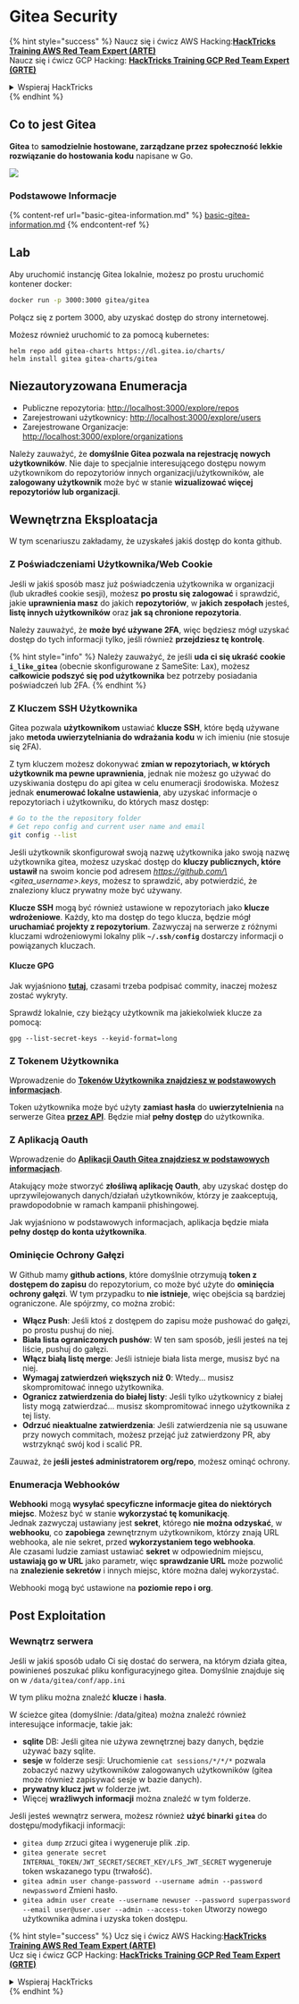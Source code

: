 # Gitea Security

{% hint style="success" %}
Naucz się i ćwicz AWS Hacking:<img src="/.gitbook/assets/image.png" alt="" data-size="line">[**HackTricks Training AWS Red Team Expert (ARTE)**](https://training.hacktricks.xyz/courses/arte)<img src="/.gitbook/assets/image.png" alt="" data-size="line">\
Naucz się i ćwicz GCP Hacking: <img src="/.gitbook/assets/image (2).png" alt="" data-size="line">[**HackTricks Training GCP Red Team Expert (GRTE)**<img src="/.gitbook/assets/image (2).png" alt="" data-size="line">](https://training.hacktricks.xyz/courses/grte)

<details>

<summary>Wspieraj HackTricks</summary>

* Sprawdź [**plany subskrypcji**](https://github.com/sponsors/carlospolop)!
* **Dołącz do** 💬 [**grupy Discord**](https://discord.gg/hRep4RUj7f) lub [**grupy telegram**](https://t.me/peass) lub **śledź** nas na **Twitterze** 🐦 [**@hacktricks\_live**](https://twitter.com/hacktricks\_live)**.**
* **Dziel się trikami hakerskimi, przesyłając PR-y do** [**HackTricks**](https://github.com/carlospolop/hacktricks) i [**HackTricks Cloud**](https://github.com/carlospolop/hacktricks-cloud) repozytoriów na githubie.

</details>
{% endhint %}

## Co to jest Gitea

**Gitea** to **samodzielnie hostowane, zarządzane przez społeczność lekkie rozwiązanie do hostowania kodu** napisane w Go.

![](<../../.gitbook/assets/image (160).png>)

### Podstawowe Informacje

{% content-ref url="basic-gitea-information.md" %}
[basic-gitea-information.md](basic-gitea-information.md)
{% endcontent-ref %}

## Lab

Aby uruchomić instancję Gitea lokalnie, możesz po prostu uruchomić kontener docker:
```bash
docker run -p 3000:3000 gitea/gitea
```
Połącz się z portem 3000, aby uzyskać dostęp do strony internetowej.

Możesz również uruchomić to za pomocą kubernetes:
```
helm repo add gitea-charts https://dl.gitea.io/charts/
helm install gitea gitea-charts/gitea
```
## Niezautoryzowana Enumeracja

* Publiczne repozytoria: [http://localhost:3000/explore/repos](http://localhost:3000/explore/repos)
* Zarejestrowani użytkownicy: [http://localhost:3000/explore/users](http://localhost:3000/explore/users)
* Zarejestrowane Organizacje: [http://localhost:3000/explore/organizations](http://localhost:3000/explore/organizations)

Należy zauważyć, że **domyślnie Gitea pozwala na rejestrację nowych użytkowników**. Nie daje to specjalnie interesującego dostępu nowym użytkownikom do repozytoriów innych organizacji/użytkowników, ale **zalogowany użytkownik** może być w stanie **wizualizować więcej repozytoriów lub organizacji**.

## Wewnętrzna Eksploatacja

W tym scenariuszu zakładamy, że uzyskałeś jakiś dostęp do konta github.

### Z Poświadczeniami Użytkownika/Web Cookie

Jeśli w jakiś sposób masz już poświadczenia użytkownika w organizacji (lub ukradłeś cookie sesji), możesz **po prostu się zalogować** i sprawdzić, jakie **uprawnienia masz** do jakich **repozytoriów**, w **jakich zespołach** jesteś, **listę innych użytkowników** oraz **jak są chronione repozytoria**.

Należy zauważyć, że **może być używane 2FA**, więc będziesz mógł uzyskać dostęp do tych informacji tylko, jeśli również **przejdziesz tę kontrolę**.

{% hint style="info" %}
Należy zauważyć, że jeśli **uda ci się ukraść cookie `i_like_gitea`** (obecnie skonfigurowane z SameSite: Lax), możesz **całkowicie podszyć się pod użytkownika** bez potrzeby posiadania poświadczeń lub 2FA.
{% endhint %}

### Z Kluczem SSH Użytkownika

Gitea pozwala **użytkownikom** ustawiać **klucze SSH**, które będą używane jako **metoda uwierzytelniania do wdrażania kodu** w ich imieniu (nie stosuje się 2FA).

Z tym kluczem możesz dokonywać **zmian w repozytoriach, w których użytkownik ma pewne uprawnienia**, jednak nie możesz go używać do uzyskiwania dostępu do api gitea w celu enumeracji środowiska. Możesz jednak **enumerować lokalne ustawienia**, aby uzyskać informacje o repozytoriach i użytkowniku, do których masz dostęp:
```bash
# Go to the the repository folder
# Get repo config and current user name and email
git config --list
```
Jeśli użytkownik skonfigurował swoją nazwę użytkownika jako swoją nazwę użytkownika gitea, możesz uzyskać dostęp do **kluczy publicznych, które ustawił** na swoim koncie pod adresem _https://github.com/\<gitea\_username>.keys_, możesz to sprawdzić, aby potwierdzić, że znaleziony klucz prywatny może być używany.

**Klucze SSH** mogą być również ustawione w repozytoriach jako **klucze wdrożeniowe**. Każdy, kto ma dostęp do tego klucza, będzie mógł **uruchamiać projekty z repozytorium**. Zazwyczaj na serwerze z różnymi kluczami wdrożeniowymi lokalny plik **`~/.ssh/config`** dostarczy informacji o powiązanych kluczach.

#### Klucze GPG

Jak wyjaśniono [**tutaj**](https://github.com/carlospolop/hacktricks-cloud/blob/master/pentesting-ci-cd/gitea-security/broken-reference/README.md), czasami trzeba podpisać commity, inaczej możesz zostać wykryty.

Sprawdź lokalnie, czy bieżący użytkownik ma jakiekolwiek klucze za pomocą:
```shell
gpg --list-secret-keys --keyid-format=long
```
### Z Tokenem Użytkownika

Wprowadzenie do [**Tokenów Użytkownika znajdziesz w podstawowych informacjach**](basic-gitea-information.md#personal-access-tokens).

Token użytkownika może być użyty **zamiast hasła** do **uwierzytelnienia** na serwerze Gitea [**przez API**](https://try.gitea.io/api/swagger#/). Będzie miał **pełny dostęp** do użytkownika.

### Z Aplikacją Oauth

Wprowadzenie do [**Aplikacji Oauth Gitea znajdziesz w podstawowych informacjach**](./#with-oauth-application).

Atakujący może stworzyć **złośliwą aplikację Oauth**, aby uzyskać dostęp do uprzywilejowanych danych/działań użytkowników, którzy je zaakceptują, prawdopodobnie w ramach kampanii phishingowej.

Jak wyjaśniono w podstawowych informacjach, aplikacja będzie miała **pełny dostęp do konta użytkownika**.

### Ominięcie Ochrony Gałęzi

W Github mamy **github actions**, które domyślnie otrzymują **token z dostępem do zapisu** do repozytorium, co może być użyte do **ominięcia ochrony gałęzi**. W tym przypadku to **nie istnieje**, więc obejścia są bardziej ograniczone. Ale spójrzmy, co można zrobić:

* **Włącz Push**: Jeśli ktoś z dostępem do zapisu może pushować do gałęzi, po prostu pushuj do niej.
* **Biała lista ograniczonych pushów**: W ten sam sposób, jeśli jesteś na tej liście, pushuj do gałęzi.
* **Włącz białą listę merge**: Jeśli istnieje biała lista merge, musisz być na niej.
* **Wymagaj zatwierdzeń większych niż 0**: Wtedy... musisz skompromitować innego użytkownika.
* **Ogranicz zatwierdzenia do białej listy**: Jeśli tylko użytkownicy z białej listy mogą zatwierdzać... musisz skompromitować innego użytkownika z tej listy.
* **Odrzuć nieaktualne zatwierdzenia**: Jeśli zatwierdzenia nie są usuwane przy nowych commitach, możesz przejąć już zatwierdzony PR, aby wstrzyknąć swój kod i scalić PR.

Zauważ, że **jeśli jesteś administratorem org/repo**, możesz ominąć ochrony.

### Enumeracja Webhooków

**Webhooki** mogą **wysyłać specyficzne informacje gitea do niektórych miejsc**. Możesz być w stanie **wykorzystać tę komunikację**.\
Jednak zazwyczaj ustawiany jest **sekret**, którego **nie można odzyskać**, w **webhooku**, co **zapobiega** zewnętrznym użytkownikom, którzy znają URL webhooka, ale nie sekret, przed **wykorzystaniem tego webhooka**.\
Ale czasami ludzie zamiast ustawiać **sekret** w odpowiednim miejscu, **ustawiają go w URL** jako parametr, więc **sprawdzanie URL** może pozwolić na **znalezienie sekretów** i innych miejsc, które można dalej wykorzystać.

Webhooki mogą być ustawione na **poziomie repo i org**.

## Post Exploitation

### Wewnątrz serwera

Jeśli w jakiś sposób udało Ci się dostać do serwera, na którym działa gitea, powinieneś poszukać pliku konfiguracyjnego gitea. Domyślnie znajduje się on w `/data/gitea/conf/app.ini`

W tym pliku można znaleźć **klucze** i **hasła**.

W ścieżce gitea (domyślnie: /data/gitea) można znaleźć również interesujące informacje, takie jak:

* **sqlite** DB: Jeśli gitea nie używa zewnętrznej bazy danych, będzie używać bazy sqlite.
* **sesje** w folderze sesji: Uruchomienie `cat sessions/*/*/*` pozwala zobaczyć nazwy użytkowników zalogowanych użytkowników (gitea może również zapisywać sesje w bazie danych).
* **prywatny klucz jwt** w folderze jwt.
* Więcej **wrażliwych informacji** można znaleźć w tym folderze.

Jeśli jesteś wewnątrz serwera, możesz również **użyć binarki `gitea`** do dostępu/modyfikacji informacji:

* `gitea dump` zrzuci gitea i wygeneruje plik .zip.
* `gitea generate secret INTERNAL_TOKEN/JWT_SECRET/SECRET_KEY/LFS_JWT_SECRET` wygeneruje token wskazanego typu (trwałość).
* `gitea admin user change-password --username admin --password newpassword` Zmieni hasło.
* `gitea admin user create --username newuser --password superpassword --email user@user.user --admin --access-token` Utworzy nowego użytkownika admina i uzyska token dostępu.

{% hint style="success" %}
Ucz się i ćwicz AWS Hacking:<img src="/.gitbook/assets/image.png" alt="" data-size="line">[**HackTricks Training AWS Red Team Expert (ARTE)**](https://training.hacktricks.xyz/courses/arte)<img src="/.gitbook/assets/image.png" alt="" data-size="line">\
Ucz się i ćwicz GCP Hacking: <img src="/.gitbook/assets/image (2).png" alt="" data-size="line">[**HackTricks Training GCP Red Team Expert (GRTE)**<img src="/.gitbook/assets/image (2).png" alt="" data-size="line">](https://training.hacktricks.xyz/courses/grte)

<details>

<summary>Wspieraj HackTricks</summary>

* Sprawdź [**plany subskrypcji**](https://github.com/sponsors/carlospolop)!
* **Dołącz do** 💬 [**grupy Discord**](https://discord.gg/hRep4RUj7f) lub [**grupy telegram**](https://t.me/peass) lub **śledź** nas na **Twitterze** 🐦 [**@hacktricks\_live**](https://twitter.com/hacktricks\_live)**.**
* **Dziel się trikami hakerskimi, przesyłając PR do** [**HackTricks**](https://github.com/carlospolop/hacktricks) i [**HackTricks Cloud**](https://github.com/carlospolop/hacktricks-cloud) repozytoriów github.

</details>
{% endhint %}
